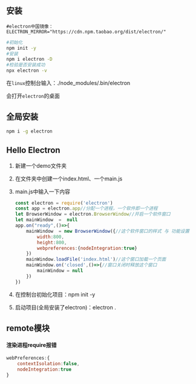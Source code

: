 ## 安装

```npmrc
#electron中国镜像：
ELECTRON_MIRROR="https://cdn.npm.taobao.org/dist/electron/"
```

```bash
#初始化
npm init -y
#安装
npm i electron -D
#检验是否安装成功
npx electron -v
```

在`linux`控制台输入：./node_modules/.bin/electron

会打开`electron`的桌面

## 全局安装

```bash
npm i -g electron
```

## Hello Electron

1. 新建一个demo文件夹

2. 在文件夹中创建一个index.html、一个main.js

3. main.js中输入一下内容

   ```js
   const electron = require('electron')
   const app = electron.app//分配一个进程，一个软件即一个进程
   let BrowserWindow = electron.BrowserWindow//开启一个软件窗口
   let mainWindow  =  null
   app.on("ready",()=>{
       mainWindow  = new BrowserWindow({//这个软件窗口的样式 与 功能设置
           width:800,
           height:800,
           webpreferences:{nodeIntegration:true}
       })
       mainWindow.loadFile('index.html')//这个窗口加载一个页面
       mainWindow.on('closed',()=>{//窗口关闭时释放这个窗口
           mainWindow = null
       })
   })
   ```

4. 在控制台初始化项目：npm init -y

5. 启动项目(全局安装了electron)：electron .



## remote模块

#### 渲染进程require报错

```js
webPreferences:{
    contextIsolation:false,
    nodeIntegration:true
}
```

